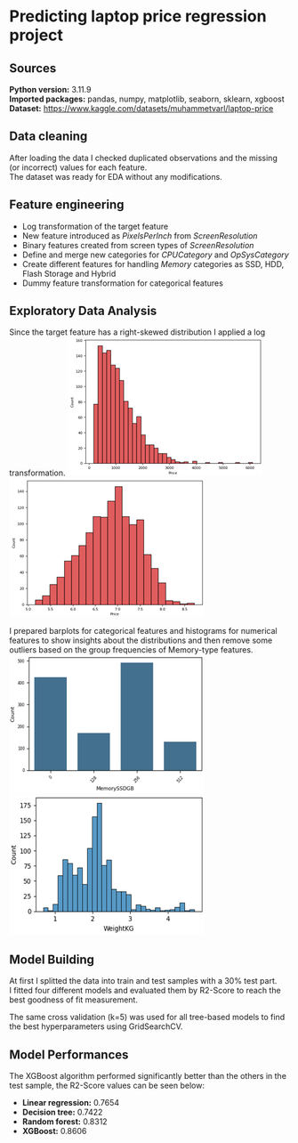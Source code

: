 # Predicting laptop price regression project

## Sources
**Python version:** 3.11.9<br/>
**Imported packages:** pandas, numpy, matplotlib, seaborn, sklearn, xgboost<br/>
**Dataset:** https://www.kaggle.com/datasets/muhammetvarl/laptop-price

## Data cleaning
After loading the data I checked duplicated observations and the missing (or incorrect) values for each feature.<br/>
The dataset was ready for EDA without any modifications.

## Feature engineering
* Log transformation of the target feature
* New feature introduced as *PixelsPerInch* from *ScreenResolution*
* Binary features created from screen types of *ScreenResolution*
* Define and merge new categories for *CPUCategory* and *OpSysCategory*
* Create different features for handling *Memory* categories as SSD, HDD, Flash Storage and Hybrid
* Dummy feature transformation for categorical features

## Exploratory Data Analysis
Since the target feature has a right-skewed distribution I applied a log transformation.
![Alt text](https://github.com/horvathadam07/laptop-price/blob/main/img/price.PNG "Price")
![Alt text](https://github.com/horvathadam07/laptop-price/blob/main/img/log_price.PNG "Log of Price")

I prepared barplots for categorical features and histograms for numerical features to show insights about the distributions and then remove some outliers based on the group frequencies of Memory-type features.
![Alt text](https://github.com/horvathadam07/laptop-price/blob/main/img/memoryssd.PNG "Memory SSD")
![Alt text](https://github.com/horvathadam07/laptop-price/blob/main/img/weight.PNG "Weight")

## Model Building
At first I splitted the data into train and test samples with a 30% test part.<br/>
I fitted four different models and evaluated them by R2-Score to reach the best goodness of fit measurement.

The same cross validation (k=5) was used for all tree-based models to find the best hyperparameters using GridSearchCV.

## Model Performances
The XGBoost algorithm performed significantly better than the others in the test sample, the R2-Score values can be seen below:

  * **Linear regression:** 0.7654<br/>
  * **Decision tree:** 0.7422<br/>
  * **Random forest:** 0.8312<br/>
  * **XGBoost:** 0.8606
